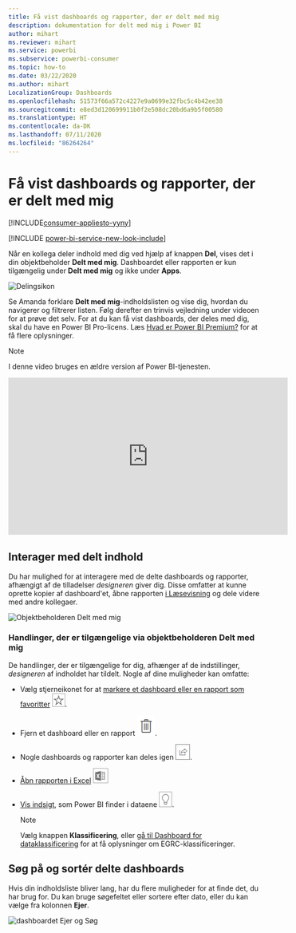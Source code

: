 ```yaml
---
title: Få vist dashboards og rapporter, der er delt med mig
description: dokumentation for delt med mig i Power BI
author: mihart
ms.reviewer: mihart
ms.service: powerbi
ms.subservice: powerbi-consumer
ms.topic: how-to
ms.date: 03/22/2020
ms.author: mihart
LocalizationGroup: Dashboards
ms.openlocfilehash: 51573f66a572c4227e9a0699e32fbc5c4b42ee38
ms.sourcegitcommit: e8ed3d120699911b0f2e508dc20bd6a9b5f00580
ms.translationtype: HT
ms.contentlocale: da-DK
ms.lasthandoff: 07/11/2020
ms.locfileid: "86264264"
---
```

# <a name="display-the-dashboards-and-reports-that-have-been-shared-with-me"></a>Få vist dashboards og rapporter, der er delt med mig

[!INCLUDE[consumer-appliesto-yyny](../includes/consumer-appliesto-yyny.md)]

[!INCLUDE [power-bi-service-new-look-include](../includes/power-bi-service-new-look-include.md)]

Når en kollega deler indhold med dig ved hjælp af knappen **Del**, vises det i din objektbeholder **Delt med mig**. Dashboardet eller rapporten er kun tilgængelig under **Delt med mig** og ikke under **Apps**.

![Delingsikon](./media/end-user-shared-with-me/power-bi-share-dashboard.png)

Se Amanda forklare **Delt med mig**-indholdslisten og vise dig, hvordan du navigerer og filtrerer listen. Følg derefter en trinvis vejledning under videoen for at prøve det selv. For at du kan få vist dashboards, der deles med dig, skal du have en Power BI Pro-licens. Læs [Hvad er Power BI Premium?](../admin/service-premium-what-is.md) for at få flere oplysninger.
    

> [!NOTE]
> I denne video bruges en ældre version af Power BI-tjenesten.
    

<iframe width="560" height="315" src="https://www.youtube.com/embed/G26dr2PsEpk" frameborder="0" allowfullscreen></iframe>

## <a name="interact-with-shared-content"></a>Interager med delt indhold

Du har mulighed for at interagere med de delte dashboards og rapporter, afhængigt af de tilladelser *designeren* giver dig. Disse omfatter at kunne oprette kopier af dashboard'et, åbne rapporten [i Læsevisning](end-user-reading-view.md) og dele videre med andre kollegaer.

![Objektbeholderen Delt med mig](./media/end-user-shared-with-me/power-bi-shared.png)

### <a name="actions-available-from-the-shared-with-me-container"></a>Handlinger, der er tilgængelige via objektbeholderen **Delt med mig**
De handlinger, der er tilgængelige for dig, afhænger af de indstillinger, *designeren* af indholdet har tildelt. Nogle af dine muligheder kan omfatte:
* Vælg stjerneikonet for at [markere et dashboard eller en rapport som favoritter](end-user-favorite.md) ![stjerneikon](./media/end-user-shared-with-me/power-bi-star-icon.png).
* Fjern et dashboard eller en rapport  ![ikon for papirkurv](./media/end-user-shared-with-me/power-bi-delete-icon.png).
* Nogle dashboards og rapporter kan deles igen  ![delingsikon](./media/end-user-shared-with-me/power-bi-share-icon-new.png).
* [Åbn rapporten i Excel](end-user-export.md) ![ikonet eksportér til Excel](./media/end-user-shared-with-me/power-bi-excel.png) 
* [Vis indsigt](end-user-insights.md), som Power BI finder i dataene ![ikonet for indsigt](./media/end-user-shared-with-me/power-bi-insights.png).
  
  > [!NOTE]
  > Vælg knappen **Klassificering**, eller [gå til Dashboard for dataklassificering](../create-reports/service-data-classification.md) for at få oplysninger om EGRC-klassificeringer.
  > 


## <a name="search-and-sort-shared-dashboards"></a>Søg på og sortér delte dashboards
Hvis din indholdsliste bliver lang, har du flere muligheder for at finde det, du har brug for. Du kan bruge søgefeltet eller sortere efter dato, eller du kan vælge fra kolonnen **Ejer**.    

![dashboardet Ejer og Søg](./media/end-user-shared-with-me/power-bi-sort.png)

